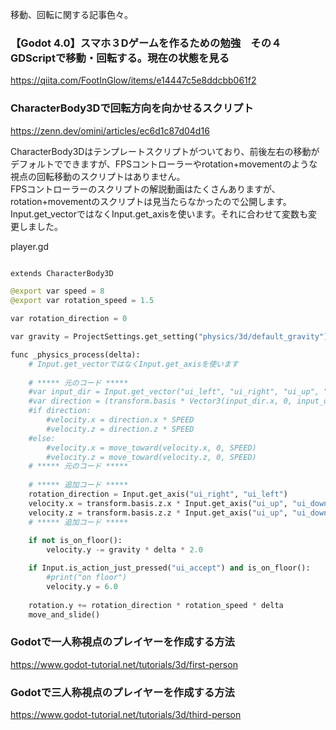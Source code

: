 移動、回転に関する記事色々。

### 【Godot 4.0】スマホ３Dゲームを作るための勉強　その４　GDScriptで移動・回転する。現在の状態を見る
https://qiita.com/FootInGlow/items/e14447c5e8ddcbb061f2

### CharacterBody3Dで回転方向を向かせるスクリプト
https://zenn.dev/omini/articles/ec6d1c87d04d16

CharacterBody3Dはテンプレートスクリプトがついており、前後左右の移動がデフォルトでできますが、FPSコントローラーやrotation+movementのような視点の回転移動のスクリプトはありません。  
FPSコントローラーのスクリプトの解説動画はたくさんありますが、rotation+movementのスクリプトは見当たらなかったので公開します。  
Input.get_vectorではなくInput.get_axisを使います。それに合わせて変数も変更しました。

player.gd
```python

extends CharacterBody3D

@export var speed = 8
@export var rotation_speed = 1.5

var rotation_direction = 0

var gravity = ProjectSettings.get_setting("physics/3d/default_gravity")

func _physics_process(delta):
	# Input.get_vectorではなくInput.get_axisを使います
	
	# ***** 元のコード *****
	#var input_dir = Input.get_vector("ui_left", "ui_right", "ui_up", "ui_down")
	#var direction = (transform.basis * Vector3(input_dir.x, 0, input_dir.y)).normalized()
	#if direction:
		#velocity.x = direction.x * SPEED
		#velocity.z = direction.z * SPEED
	#else:
		#velocity.x = move_toward(velocity.x, 0, SPEED)
		#velocity.z = move_toward(velocity.z, 0, SPEED)
	# ***** 元のコード *****
	
	# ***** 追加コード *****
	rotation_direction = Input.get_axis("ui_right", "ui_left")
	velocity.x = transform.basis.z.x * Input.get_axis("ui_up", "ui_down") * speed
	velocity.z = transform.basis.z.z * Input.get_axis("ui_up", "ui_down") * speed
	# ***** 追加コード *****
	
	if not is_on_floor():
		velocity.y -= gravity * delta * 2.0

	if Input.is_action_just_pressed("ui_accept") and is_on_floor():
		#print("on floor")
		velocity.y = 6.0
		
	rotation.y += rotation_direction * rotation_speed * delta
	move_and_slide()

```

### Godotで一人称視点のプレイヤーを作成する方法
https://www.godot-tutorial.net/tutorials/3d/first-person

### Godotで三人称視点のプレイヤーを作成する方法
https://www.godot-tutorial.net/tutorials/3d/third-person
